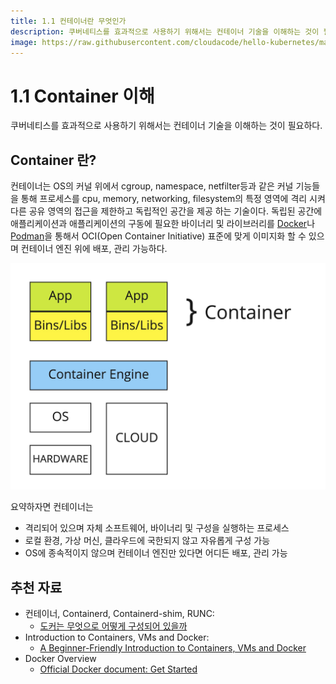 ```yaml
---
title: 1.1 컨테이너란 무엇인가
description: 쿠버네티스를 효과적으로 사용하기 위해서는 컨테이너 기술을 이해하는 것이 필요하다
image: https://raw.githubusercontent.com/cloudacode/hello-kubernetes/main/docs/assets/container-run.png
---
```


# 1.1 Container 이해

쿠버네티스를 효과적으로 사용하기 위해서는 컨테이너 기술을 이해하는 것이 필요하다.

## Container 란?

컨테이너는 OS의 커널 위에서 cgroup, namespace, netfilter등과 같은 커널 기능들을 통해 프로세스를 cpu, memory, networking, filesystem의 특정 영역에 격리 시켜 다른 공유 영역의 접근을 제한하고 독립적인 공간을 제공 하는 기술이다. 독립된 공간에 애플리케이션과 애플리케이션의 구동에 필요한 바이너리 및 라이브러리를 [Docker](https://docs.docker.com/get-started/02_our_app/#build-the-apps-container-image)나 [Podman](https://access.redhat.com/documentation/en-us/red_hat_enterprise_linux_atomic_host/7/html/managing_containers/finding_running_and_building_containers_with_podman_skopeo_and_buildah#building_container_images_with_buildah)을 통해서 OCI(Open Container Initiative) 표준에 맞게 이미지화 할 수 있으며 컨테이너 엔진 위에 배포, 관리 가능하다.

![what-is-container](assets/container.jpg)

요약하자면 컨테이너는

* 격리되어 있으며 자체 소프트웨어, 바이너리 및 구성을 실행하는 프로세스
* 로컬 환경, 가상 머신, 클라우드에 국한되지 않고 자유롭게 구성 가능
* OS에 종속적이지 않으며 컨테이너 엔진만 있다면 어디든 배포, 관리 가능

## 추천 자료

* 컨테이너, Containerd, Containerd-shim, RUNC:
    * [도커는 무엇으로 어떻게 구성되어 있을까](https://medium.com/@cloudacode/%EB%8F%84%EC%BB%A4%EB%8A%94-%EB%AC%B4%EC%97%87%EC%9C%BC%EB%A1%9C-%EC%96%B4%EB%96%BB%EA%B2%8C-%EA%B5%AC%EC%84%B1%EB%90%98%EC%96%B4-%EC%9E%88%EC%9D%84%EA%B9%8C-1b2a52ca8d1c)
* Introduction to Containers, VMs and Docker:
	* [A Beginner-Friendly Introduction to Containers, VMs and Docker](https://medium.freecodecamp.org/a-beginner-friendly-introduction-to-containers-vms-and-docker-79a9e3e119b)
* Docker Overview
    * [Official Docker document: Get Started](https://docs.docker.com/get-started)